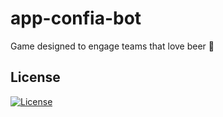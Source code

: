 # app-confia-bot
Game designed to engage teams that love beer :beer:

## License
[![License](https://img.shields.io/badge/License-Apache%202.0-blue.svg)](https://opensource.org/licenses/Apache-2.0)
